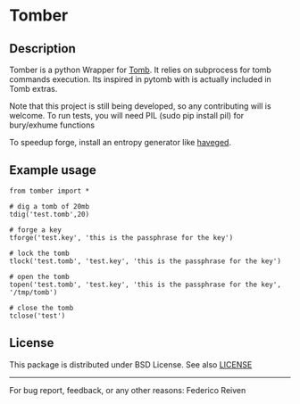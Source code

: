 Tomber
=========

Description
-----------
Tomber is a python Wrapper for [Tomb](https://github.com/dyne/Tomb).
It relies on subprocess for tomb commands execution. Its inspired in pytomb with is actually included in Tomb extras.

Note that this project is still being developed, so any contributing will is welcome.
To run tests, you will need PIL (sudo pip install pil) for bury/exhume functions

To speedup forge, install an entropy generator like [haveged](http://www.issihosts.com/haveged/).


Example usage
-------------

    from tomber import *

    # dig a tomb of 20mb
    tdig('test.tomb',20)

    # forge a key
    tforge('test.key', 'this is the passphrase for the key')

    # lock the tomb
    tlock('test.tomb', 'test.key', 'this is the passphrase for the key')

    # open the tomb
    topen('test.tomb', 'test.key', 'this is the passphrase for the key', '/tmp/tomb')

    # close the tomb
    tclose('test')


License
-------
This package is distributed under BSD License. See also [LICENSE](https://github.com/reiven/pynientos/blob/master/LICENSE)  


----------------------------------------------------------------
For bug report, feedback, or any other reasons:
Federico Reiven <reiven AT gmail DOT com>
